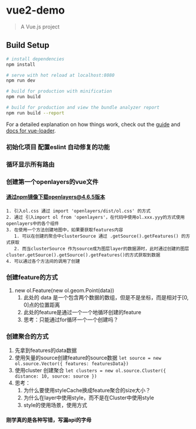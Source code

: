 # vue2-demo

> A Vue.js project

## Build Setup

``` bash
# install dependencies
npm install

# serve with hot reload at localhost:8080
npm run dev

# build for production with minification
npm run build

# build for production and view the bundle analyzer report
npm run build --report
```

For a detailed explanation on how things work, check out the [guide](http://vuejs-templates.github.io/webpack/) and [docs for vue-loader](http://vuejs.github.io/vue-loader).


### 初始化项目 配置eslint 自动修复的功能

### 循环显示所有路由

### 创建第一个openlayers的vue文件
  #### 通过npm镜像下载openlayers@4.6.5版本
    1. 引入ol.css 通过 import 'openlayers/dist/ol.css' 的方式
    2. 通过 引入import ol from 'openlayers'，在代码中使用ol.xxx.yyy的方式使用openlayers中的各个组件
    3. 在使用一个方法创建地图中，如果要获取features内容
       1. 可以在创建的聚合中clusterSource 通过 .getSource().getFeatures() 的方式获取
       2. 而当clusterSource 作为source成为图层layer的数据源时，此时通过创建的图层cluster.getSource().getSource().getFeatures()的方式获取到数据
    4. 可以通过各个方法间的调用了创建

### 创建feature的方式
  1. new ol.Feature(new ol.geom.Point(data))
     1. 此处的 data 是一个包含两个数据的数组，但是不是坐标，而是相对于[0, 0]点的位置距离
     2. 此处的feature是通过一个一个地循环创建的feature
     3. 思考：只能通过for循环一个一个创建吗？

### 创建聚合的方式
  1. 先拿到features的data数据
  2. 使用矢量的source创建feature的source数据
    <code>let source = new ol.source.Vector({ features: featuresData})</code>
  3. 使用cluster 创建聚合
    <code>let clusters = new ol.source.Cluster({
      distance: 10,
      source: source
    })</code>
  4. 思考：
     1. 为什么要使用styleCache换成feature聚合的size大小？
     2. 为什么在layer中使用style，而不是在Cluster中使用style
     3. style的使用场景，使用方式

#### 刚学真的是各种写错，写漏api的字母
